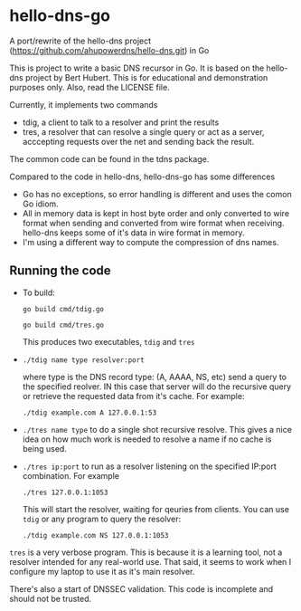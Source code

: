 # hello-dns-go
A port/rewrite of the hello-dns project (https://github.com/ahupowerdns/hello-dns.git) in Go

This is project to write a basic DNS recursor in Go. It is based on the hello-dns project by Bert Hubert.
This is for educational and demonstration purposes only. Also, read the LICENSE file.

Currently, it implements two commands

- tdig, a client to talk to a resolver and print the results
- tres, a resolver that can resolve a single query or act as a server, acccepting requests over the net
  and sending back the result.

The common code can be found in the tdns package.

Compared to the code in hello-dns, hello-dns-go has some differences

- Go has no exceptions, so error handling is different and uses the comon Go idiom.
- All in memory data is kept in host byte order and only converted to wire format when sending and 
  converted from wire format when receiving. hello-dns keeps some of it's data in wire format in memory.
- I'm using a different way to compute the compression of dns names.

## Running the code

- To build: 

  `go build cmd/tdig.go`
  
  `go build cmd/tres.go`
  
  This produces two executables, `tdig` and `tres`

- `./tdig name type resolver:port`

  where type is the DNS record type: (A, AAAA, NS, etc) send a query to the specified reolver. IN this case that server will do the recursive query or retrieve the requested data from it's cache. For example: 
  
  `./tdig example.com A 127.0.0.1:53`
- `./tres name type` to do a single shot recursive resolve. This gives a nice idea on how much work is needed to resolve 
  a name if no cache is being used.
- `./tres ip:port` to run as a resolver listening on the specified IP:port combination.
  For example 
  
  `./tres 127.0.0.1:1053`
  
  This will start the resolver, waiting for qeuries from clients.
  You can use `tdig` or any program to query the resolver:
  
  `./tdig example.com NS 127.0.0.1:1053`
  
`tres` is a very verbose program. This is because it is a learning tool, not a resolver intended for any real-world use.
That said, it seems to work when I configure my laptop to use it as it's main 
resolver.

There's also a start of DNSSEC validation. This code is incomplete and should not be trusted.
  
